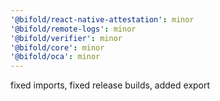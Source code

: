 ```yaml
---
'@bifold/react-native-attestation': minor
'@bifold/remote-logs': minor
'@bifold/verifier': minor
'@bifold/core': minor
'@bifold/oca': minor
---
```


fixed imports, fixed release builds, added export
